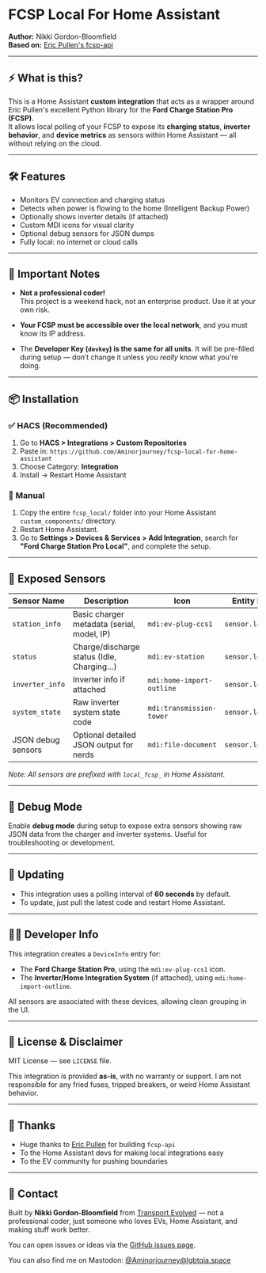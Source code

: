 # FCSP Local For Home Assistant

**Author:** Nikki Gordon-Bloomfield  
**Based on:** [Eric Pullen's fcsp-api](https://github.com/ericpullen/fcsp-api)

---

## ⚡ What is this?

This is a Home Assistant **custom integration** that acts as a wrapper around Eric Pullen's excellent Python library for the **Ford Charge Station Pro (FCSP)**.  
It allows local polling of your FCSP to expose its **charging status**, **inverter behavior**, and **device metrics** as sensors within Home Assistant — all without relying on the cloud.

---

## 🛠️ Features

- Monitors EV connection and charging status
- Detects when power is flowing to the home (Intelligent Backup Power)
- Optionally shows inverter details (if attached)
- Custom MDI icons for visual clarity
- Optional debug sensors for JSON dumps
- Fully local: no internet or cloud calls

---

## 🚨 Important Notes

- **Not a professional coder!**  
  This project is a weekend hack, not an enterprise product. Use it at your own risk.

- **Your FCSP must be accessible over the local network**, and you must know its IP address.

- The **Developer Key (`devkey`) is the same for all units**. It will be pre-filled during setup — don’t change it unless you *really* know what you're doing.

---

## 📦 Installation

### ✅ HACS (Recommended)

1. Go to **HACS > Integrations > Custom Repositories**  
2. Paste in: `https://github.com/Aminorjourney/fcsp-local-for-home-assistant`  
3. Choose Category: **Integration**  
4. Install → Restart Home Assistant

### 📁 Manual

1. Copy the entire `fcsp_local/` folder into your Home Assistant `custom_components/` directory.  
2. Restart Home Assistant.  
3. Go to **Settings > Devices & Services > Add Integration**, search for **"Ford Charge Station Pro Local"**, and complete the setup.

---

## 🧠 Exposed Sensors

| Sensor Name        | Description                                  | Icon                        | Entity ID Prefix         |
|--------------------|----------------------------------------------|-----------------------------|-------------------------|
| `station_info`      | Basic charger metadata (serial, model, IP)   | `mdi:ev-plug-ccs1`          | `sensor.local_fcsp_`     |
| `status`            | Charge/discharge status (Idle, Charging…)   | `mdi:ev-station`            | `sensor.local_fcsp_`     |
| `inverter_info`     | Inverter info if attached                    | `mdi:home-import-outline`   | `sensor.local_fcsp_`     |
| `system_state`      | Raw inverter system state code               | `mdi:transmission-tower`    | `sensor.local_fcsp_`     |
| JSON debug sensors  | Optional detailed JSON output for nerds      | `mdi:file-document`         | `sensor.local_fcsp_`     |

*Note: All sensors are prefixed with `local_fcsp_` in Home Assistant.*

---

## 🧪 Debug Mode

Enable **debug mode** during setup to expose extra sensors showing raw JSON data from the charger and inverter systems. Useful for troubleshooting or development.

---

## 🔄 Updating

- This integration uses a polling interval of **60 seconds** by default.
- To update, just pull the latest code and restart Home Assistant.

---

## 👩‍💻 Developer Info

This integration creates a `DeviceInfo` entry for:  
- The **Ford Charge Station Pro**, using the `mdi:ev-plug-ccs1` icon.  
- The **Inverter/Home Integration System** (if attached), using `mdi:home-import-outline`.

All sensors are associated with these devices, allowing clean grouping in the UI.

---

## 📜 License & Disclaimer

MIT License — see `LICENSE` file.

This integration is provided **as-is**, with no warranty or support. I am not responsible for any fried fuses, tripped breakers, or weird Home Assistant behavior.

---

## 🙏 Thanks

- Huge thanks to [Eric Pullen](https://github.com/ericpullen) for building `fcsp-api`  
- To the Home Assistant devs for making local integrations easy  
- To the EV community for pushing boundaries

---

## 📣 Contact

Built by **Nikki Gordon-Bloomfield** from [Transport Evolved](https://youtube.com/transportevolved) — not a professional coder, just someone who loves EVs, Home Assistant, and making stuff work better.

You can open issues or ideas via the [GitHub issues page](https://github.com/Aminorjourney/fcsp-local-integration/issues).

You can also find me on Mastodon: [@Aminorjourney@lgbtqia.space](https://lgbtqia.space/@Aminorjourney)
